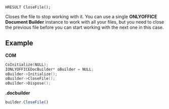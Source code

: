 `HRESULT CloseFile();`

Closes the file to stop working with it. You can use a single **ONLYOFFICE Document Builder** instance to work with all your files, but you need to close the previous file before you can start working with the next one in this case.

## Example

**COM**

```cpp
CoInitialize(NULL);
IONLYOFFICEDocBuilder* oBuilder = NULL;
oBuilder->Initialize();
oBuilder->CloseFile();
oBuilder->Dispose();
```

**.docbuilder**

```ts
builder.CloseFile()
```
